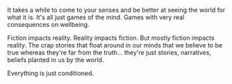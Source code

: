 It takes a while to come to your senses and be better at seeing the world for what it is.
It's all just games of the mind. Games with very real consequences on wellbeing.

Fiction impacts reality. Reality impacts fiction.
But mostly fiction impacts reality. The crap stories that float around in our minds that we believe to be true whereas they're far from the truth... they're just stories, narratives, beliefs planted in us by the world.

Everything is just conditioned.

